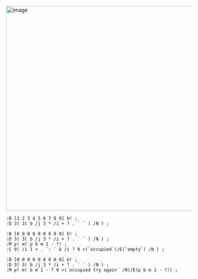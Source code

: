 <img width="555" height="555" alt="image" src="https://github.com/user-attachments/assets/fcaad56e-aa2e-44db-a753-b2fce8c5b44f" />

 
  ```
:B [1 2 3 4 5 6 7 8 9] b! ;
:D 3( 3( b /j 3 * /i + ? . ` ` ) /N ) ;
```

```
:B [0 0 0 0 0 0 0 0 0] b! ;
:D 3( 3( b /j 3 * /i + ? . ` ` ) /N ) ;
:M p! m! p b m 1 - ?! ;
:C 9( /i 1 + . `: ` b /i ? 0 >(`occupied`)/E(`empty`) /N ) ;
```

```
:B [0 0 0 0 0 0 0 0 0] b! ;
:D 3( 3( b /j 3 * /i + ? . ` ` ) /N ) ;
:M p! m! b m 1 - ? 0 >(`occupied try again` /N)/E(p b m 1 - ?!) ;
```
